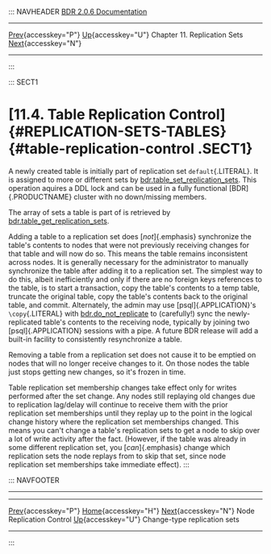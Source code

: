 ::: NAVHEADER
  [BDR 2.0.6 Documentation](index.md)                                                                                                                       
  ------------------------------------------------------------------------------- -------------------------------------------- ------------------------------ ----------------------------------------------------------------------------------------
  [Prev](replication-sets-nodes.md "Node Replication Control"){accesskey="P"}   [Up](replication-sets.md){accesskey="U"}    Chapter 11. Replication Sets    [Next](replication-sets-changetype.md "Change-type replication sets"){accesskey="N"}

------------------------------------------------------------------------
:::

::: SECT1
# [11.4. Table Replication Control]{#REPLICATION-SETS-TABLES} {#table-replication-control .SECT1}

A newly created table is initially part of replication set
`default`{.LITERAL}. It is assigned to more or different sets by
[bdr.table_set_replication_sets](functions-replication-sets.md#FUNCTION-BDR-TABLE-SET-REPLICATION-SETS).
This operation aquires a DDL lock and can be used in a fully functional
[BDR]{.PRODUCTNAME} cluster with no down/missing members.

The array of sets a table is part of is retrieved by
[bdr.table_get_replication_sets](functions-replication-sets.md#FUNCTION-BDR-TABLE-GET-REPLICATION-SETS).

Adding a table to a replication set does [*not*]{.emphasis} synchronize
the table\'s contents to nodes that were not previously receiving
changes for that table and will now do so. This means the table remains
inconsistent across nodes. It is generally necessary for the
administrator to manually synchronize the table after adding it to a
replication set. The simplest way to do this, albeit inefficiently and
only if there are no foreign keys references to the table, is to start a
transaction, copy the table\'s contents to a temp table, truncate the
original table, copy the table\'s contents back to the original table,
and commit. Alternately, the admin may use [psql]{.APPLICATION}\'s
`\copy`{.LITERAL} with
[bdr.do_not_replicate](bdr-configuration-variables.md#GUC-BDR-DO-NOT-REPLICATE)
to (carefully!) sync the newly-replicated table\'s contents to the
receiving node, typically by joining two [psql]{.APPLICATION} sessions
with a pipe. A future BDR release will add a built-in facility to
consistently resynchronize a table.

Removing a table from a replication set does not cause it to be emptied
on nodes that will no longer receive changes to it. On those nodes the
table just stops getting new changes, so it\'s frozen in time.

Table replication set membership changes take effect only for writes
performed after the set change. Any nodes still replaying old changes
due to replication lag/delay will continue to receive them with the
prior replication set memberships until they replay up to the point in
the logical change history where the replication set memberships
changed. This means you can\'t change a table\'s replication sets to get
a node to skip over a lot of write activity after the fact. (However, if
the table was already in some different replication set, you
[*can*]{.emphasis} change which replication sets the node replays from
to skip that set, since node replication set memberships take immediate
effect).
:::

::: NAVFOOTER

------------------------------------------------------------------------

  ---------------------------------------------------- -------------------------------------------- ---------------------------------------------------------
  [Prev](replication-sets-nodes.md){accesskey="P"}        [Home](index.md){accesskey="H"}         [Next](replication-sets-changetype.md){accesskey="N"}
  Node Replication Control                              [Up](replication-sets.md){accesskey="U"}                               Change-type replication sets
  ---------------------------------------------------- -------------------------------------------- ---------------------------------------------------------
:::
